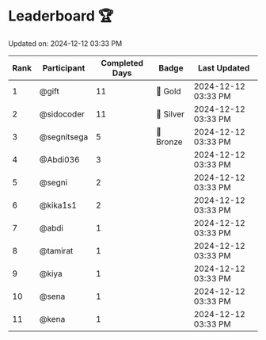 # Leaderboard 🏆

Updated on: 2024-12-12 03:33 PM

| Rank | Participant       | Completed Days | Badge      | Last Updated         |
|------|-------------------|----------------|------------|----------------------|
| 1    | @gift             | 11             | 🏅 Gold     | 2024-12-12 03:33 PM |
| 2    | @sidocoder        | 11             | 🥈 Silver   | 2024-12-12 03:33 PM |
| 3    | @segnitsega       | 5              | 🥉 Bronze   | 2024-12-12 03:33 PM |
| 4    | @Abdi036          | 3              |            | 2024-12-12 03:33 PM |
| 5    | @segni            | 2              |            | 2024-12-12 03:33 PM |
| 6    | @kika1s1          | 2              |            | 2024-12-12 03:33 PM |
| 7    | @abdi             | 1              |            | 2024-12-12 03:33 PM |
| 8    | @tamirat          | 1              |            | 2024-12-12 03:33 PM |
| 9    | @kiya             | 1              |            | 2024-12-12 03:33 PM |
| 10   | @sena             | 1              |            | 2024-12-12 03:33 PM |
| 11   | @kena             | 1              |            | 2024-12-12 03:33 PM |

